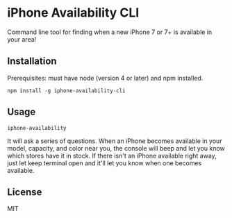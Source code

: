 # iPhone Availability CLI
Command line tool for finding when a new iPhone 7 or 7+ is available in your area!

## Installation
Prerequisites: must have node (version 4 or later) and npm installed.

    npm install -g iphone-availability-cli

## Usage

    iphone-availability

It will ask a series of questions. When an iPhone becomes available in your model, capacity, and color near you, the console will beep and let you know which stores have it in stock. If there isn't an iPhone available right away, just let keep terminal open and it'll let you know when one becomes available.

## License
MIT
